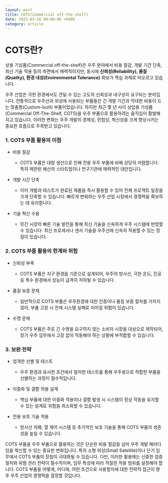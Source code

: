 ```yaml
---
layout: post
title: COTS(Commercial off-the-shelf)
date: 2025-03-26 00:00:00 +0900
category: article
---
```

# COTS란?

상용 기성품(Commercial off-the-shelf)은 우주 분야에서 비용 절감, 개발 기간 단축, 최신 기술 적용 등의 측면에서 매력적이지만, 동시에 **신뢰성(Reliability), 품질(Quality), 환경 내성(Environmental Tolerance)** 확보가 핵심 과제로 떠오르고 있습니다.

우주 산업은 극한 환경에서도 견딜 수 있는 고도의 신뢰성과 내구성이 요구되는 분야입니다. 전통적으로 우주선과 위성에 사용되는 부품들은 긴 개발 기간과 막대한 비용이 드는 맞춤형(Custom-built) 부품이었습니다. 하지만 최근 몇 년 사이 상업용 기성품(Commercial Off-The-Shelf, COTS)을 우주 부품으로 활용하려는 움직임이 활발해지고 있습니다. 이러한 변화는 우주 개발의 경제성, 민첩성, 혁신성을 크게 향상시키는 중요한 흐름으로 주목받고 있습니다.

### 1. COTS 부품 활용의 이점
- 비용 절감
    - COTS 부품은 대량 생산으로 인해 전용 우주 부품에 비해 상당히 저렴합니다. 특히 제한된 예산의 스타트업이나 연구기관에 매력적인 대안입니다.

- 개발 시간 단축
    - 이미 개발과 테스트가 완료된 제품을 즉시 활용할 수 있어 전체 프로젝트 일정을 크게 단축할 수 있습니다. 빠르게 변화하는 우주 산업 시장에서 경쟁력을 확보하는 데 유리합니다.

- 기술 혁신 수용
    - 민간 시장의 빠른 기술 발전을 통해 최신 기술을 신속하게 우주 시스템에 반영할 수 있습니다. 최신 프로세서나 센서 기술을 우주선에 신속히 적용할 수 있는 장점이 있습니다.

### 2. COTS 부품 활용의 한계와 위험
- 신뢰성 부족
    - COTS 부품은 지구 환경을 기준으로 설계되어, 우주의 방사선, 극한 온도, 진공 등 특수 환경에서 성능이 급격히 저하될 수 있습니다.

- 품질 보증 문제
    - 일반적으로 COTS 부품은 우주환경에 대한 인증이나 품질 보증 절차를 거치지 않아, 부품 고장 시 전체 시스템 실패로 이어질 위험이 있습니다.

- 수명 문제
    - COTS 부품은 주로 긴 수명을 요구하지 않는 소비자 시장을 대상으로 제작되어, 장기 우주 임무에서 고장 없이 작동해야 하는 상황에 부적합할 수 있습니다.

### 3. 보완 전략
- 엄격한 선별 및 테스트
    - 우주 환경과 유사한 조건에서 철저한 테스트를 통해 우주용으로 적합한 부품을 선별하는 과정이 필수적입니다.

- 이중화 및 결함 허용 설계
    - 핵심 부품에 대한 이중화 적용이나 결함 발생 시 시스템이 정상 작동을 유지할 수 있는 설계로 위험을 최소화할 수 있습니다.

- 전용 보호 기술 적용
    - 방사선 차폐, 열 제어 시스템 등 추가적인 보호 기술을 통해 COTS 부품의 생존성을 높일 수 있습니다.

COTS 부품을 우주 부품으로 활용하는 것은 단순한 비용 절감을 넘어 우주 개발 패러다임을 혁신할 수 있는 중요한 변화입니다. 특히 소형 위성(Small Satellite)이나 단기 임무에서 COTS 부품의 장점이 극대화될 수 있습니다. 다만, 이러한 활용에는 신중한 검증 절차와 위험 관리 전략이 필수적이며, 임무 특성에 따라 적절한 적용 범위를 설정해야 합니다. COTS 부품을 어떻게, 어디에, 어떤 조건으로 사용할지에 대한 전략적 접근이 향후 우주 산업의 경쟁력을 결정할 것입니다.
